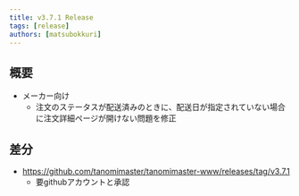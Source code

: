 ```yaml
---
title: v3.7.1 Release
tags: [release]
authors: [matsubokkuri]
---
```


<!-- truncate -->

## 概要

- メーカー向け
  - 注文のステータスが配送済みのときに、配送日が指定されていない場合に注文詳細ページが開けない問題を修正

## 差分


- https://github.com/tanomimaster/tanomimaster-www/releases/tag/v3.7.1
  - 要githubアカウントと承認

